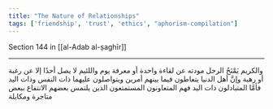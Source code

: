 ```yaml
---
title: "The Nature of Relationships"
tags: ['friendship', 'trust', 'ethics', "aphorism-compilation"]
---
```


 Section 144 in [[al-Adab al-ṣaghīr]]

---
والكريم يَمْنَحُ الرجل مودته عن لقاءة واحدة أو معرفة يوم واللئيم لا يصل أحدًا إلا عن رغبة أو رهبة وإنَّ أهل الدنيا يتعاطون فيما بينهم أمرين ويتواصلون عليهما ذات النفس وذات اليد فأمَّا المتبادلون ذات اليد فهم المتعاونون المستمتعون الذين يلتمس بعضهم الانتفاع ببعض متاجرة ومكايلة
